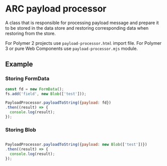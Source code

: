 # ARC payload processor

A class that is responsible for processing payload message and prepare it to be
stored in the data store and restoring corresponding data when restoring from the store.

For Polymer 2 projects use `payload-processor.html` import file.
For Polymer 3 or pure Web Components use `payload-processor.mjs` module.

## Example

### Storing FormData

```javascript
const fd = new FormData();
fs.add('field', new Blob(['test']));

PayloadProcessor.payloadToString({payload: fd})
.then((result) => {
  console.log(result);
});
```

### Storing Blob

```javascript

PayloadProcessor.payloadToString({payload: new Blob(['test'])})
.then((result) => {
  console.log(result);
});
```
